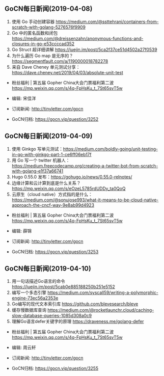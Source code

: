 ## GoCN每日新闻(2019-04-08)

1. 使用 Go 手动创建容器 https://medium.com/@ssttehrani/containers-from-scratch-with-golang-5276576f9909
2. Go 中的匿名函数和闭包 https://medium.com/@dreissenzahn/anonymous-functions-and-closures-in-go-e53ccccad352
3. Go Struct 超详细讲解 https://juejin.im/post/5ca2f37ce51d4502a27f0539
4. 为什么遍历 Go map 是无序的？ https://segmentfault.com/a/1190000018782278
5. 来自 Dave Cheney 单元测试分享： https://dave.cheney.net/2019/04/03/absolute-unit-test

- 粉丝福利 | 第五届 Gopher China大会门票福利第二波 https://mp.weixin.qq.com/s/4q-FpHsKu_t_7St65svT5w

- 编辑: 宋佳洋
- 订阅新闻: http://tinyletter.com/gocn
- GoCN归档: https://gocn.vip/question/3252

## GoCN每日新闻(2019-04-09)

1. 使用 Ginkgo 写单元测试：https://medium.com/boldly-going/unit-testing-in-go-with-ginkgo-part-1-ce6ff06eb17f
2. 用 Go 写一个 twitter 机器人： https://medium.freecodecamp.org/creating-a-twitter-bot-from-scratch-with-golang-e1f37a66741
2. Hugo 0.55.0 发布：https://gohugo.io/news/0.55.0-relnotes/
4. 边缘计算和云计算到底是什么关系？https://mp.weixin.qq.com/s/eOzeL5785rdUDDy_ta0QoQ
5. 云原生（cloud native）方式指的是什么： https://medium.com/@sonujose993/what-it-means-to-be-cloud-native-approach-the-cncf-way-9e8ab99d4923

- 粉丝福利 | 第五届 Gopher China大会门票福利第二波 https://mp.weixin.qq.com/s/4q-FpHsKu_t_7St65svT5w

- 编辑: 薛锦
- 订阅新闻: http://tinyletter.com/gocn
- GoCN归档: https://gocn.vip/question/3253

## GoCN每日新闻(2019-04-10)

1. 用一句话描述Go语言的命令 https://juejin.im/post/5cab0e885188250b251e5152
2. 编写一个多态引擎 https://medium.com/syscall59/writing-a-polymorphic-engine-73ec56a2353e
3. Go编写的现代文本索引库 https://github.com/blevesearch/bleve
4. 缓存慢数据库查询 https://medium.com/@rocketlaunchr.cloud/caching-slow-database-queries-1085d308a0c9
5. 理解Go语言defer关键字的原理 https://draveness.me/golang-defer

- 粉丝福利 | 第五届 Gopher China大会门票福利第二波 https://mp.weixin.qq.com/s/4q-FpHsKu_t_7St65svT5w

- 编辑: 周云轩
- 订阅新闻: http://tinyletter.com/gocn
- GoCN归档: https://gocn.vip/question/3255
